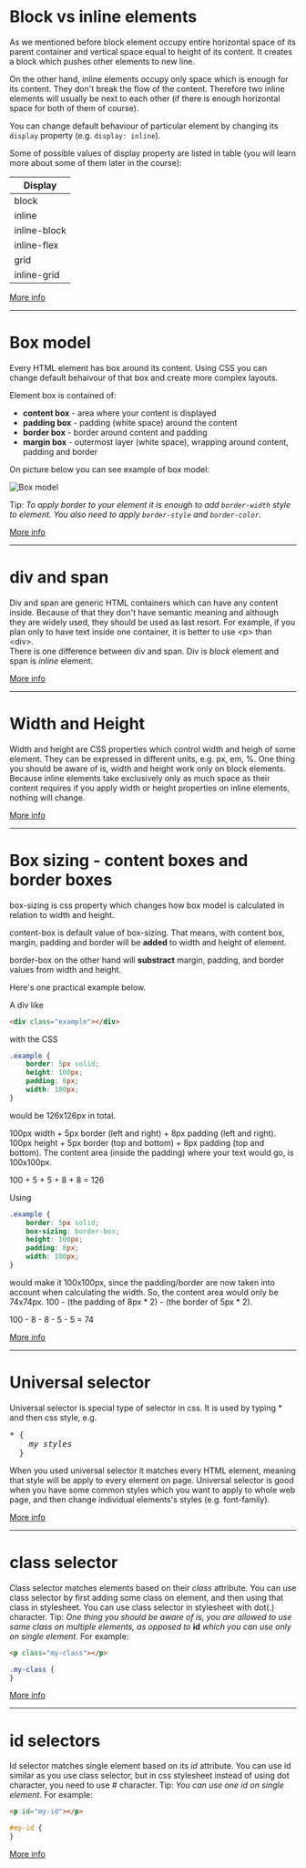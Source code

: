 # Block vs inline elements
As we mentioned before block element occupy entire horizontal space of its parent container and vertical space equal to height of its content. It creates a block which pushes other elements to new line.

On the other hand, inline elements occupy only space which is enough for its content. They don't break the flow of the content. Therefore two inline elements will usually be next to each other (if there is enough horizontal space for both of them of course).

You can change default behaviour of particular element by changing its `display` property (e.g. `display: inline`).

Some of possible values of display property are listed in table (you will learn more about some of them later in the course):
<br>

Display      |
-------------|
block        |
inline       |
inline-block |
inline-flex  |
grid         |
inline-grid  |

[More info](https://developer.mozilla.org/en-US/docs/Web/CSS/display)

- - - -

# Box model

Every HTML element has box around its content. Using CSS you can change default behaivour of that box and create more complex layouts.

Element box is contained of:

* **content box** - area where your content is displayed
* **padding box** - padding (white space) around the content
* **border box** - border around content and padding
* **margin box** - outermost layer (white space), wrapping around content, padding and border

On picture below you can see example of box model:

![Box model](https://media.geeksforgeeks.org/wp-content/uploads/box-model-1.png)

Tip: *To apply border to your element it is enough to add `border-width` style to element. You also need to apply `border-style` and `border-color`.*

[More info](https://developer.mozilla.org/en-US/docs/Learn/CSS/Building_blocks/The_box_model)
- - - -

# div and span
Div and span are generic HTML containers which can have any content inside. Because of that they don't have semantic meaning and although they are widely used, they should be used as last resort. For example, if you plan only to have text inside one container, it is better to use <p\> than <div\>.   
There is one difference between div and span. Div is *block* element and span is *inline* element.

[More info](https://www.geeksforgeeks.org/difference-between-div-and-span-tag-in-html/)
- - - -

# Width and Height

Width and height are CSS properties which control width and heigh of some element.
They can be expressed in different units, e.g. px, em, %.
One thing you should be aware of is, width and height work only on block elements. Because inline elements take exclusively only as much space as their content requires if you apply width or height properties on inline elements, nothing will change.

[More info](https://www.w3schools.com/css/css_dimension.asp)
- - - -

# Box sizing - content boxes and border boxes
box-sizing is css property which changes how box model is calculated in relation to width and height.

content-box is default value of box-sizing. That means, with content box, margin, padding and border will be **added** to width and height of element.

border-box on the other hand will **substract** margin, padding, and border values from width and height.

Here's one practical example below.

A div like

```html
<div class="example"></div>
```

with the CSS

```css
.example {
    border: 5px solid;
    height: 100px;
    padding: 8px;
    width: 100px;
}
```

would be 126x126px in total. 

100px width + 5px border (left and right) + 8px padding (left and right).
100px height + 5px border (top and bottom) + 8px padding (top and bottom). The content area (inside the padding) where your text would go, is 100x100px.

100 + 5 + 5 + 8 + 8 = 126

Using

```css
.example {
    border: 5px solid;
    box-sizing: border-box;
    height: 100px;
    padding: 8px;
    width: 100px;
}
```

would make it 100x100px, since the padding/border are now taken into account when calculating the width. So, the content area would only be 74x74px. 100 - (the padding of 8px * 2) - (the border of 5px * 2).

100 - 8 - 8 - 5 - 5 = 74

[More info](https://developer.mozilla.org/en-US/docs/Web/CSS/box-sizing)
- - - -

# Universal selector
Universal selector is special type of selector in css. It is used by typing * and then css style, e.g.
<pre>
* {
    <em>my styles</em>
  }
</pre>

When you used universal selector it matches every HTML element, meaning that style will be apply to every element on page. Universal selector is good when you have some common styles which you want to apply to whole web page, and then change individual elements's styles (e.g. font-family).

[More info](https://developer.mozilla.org/en-US/docs/Web/CSS/Universal_selectors)
- - - -

# class selector
Class selector matches elements based on their *class* attribute. You can use class selector by first adding some class on element, and then using that class in stylesheet. You can use class selector in stylesheet with dot(.) character. 
Tip: *One thing you should be aware of is, you are allowed to use same class on multiple elements, as opposed to* **id** *which you can use only on single element*. For example:

```html
<p class="my-class"></p>
```
```css
.my-class {
}
```
[More info](https://developer.mozilla.org/en-US/docs/Web/CSS/Class_selectors)
- - - -
# id selectors
Id selector matches single element based on its *id* attribute. You can use id similar as you use class selector, but in css stylesheet instead of using dot character, you need to use # character.
Tip: *You can use one id on single element*. For example:
```html
<p id="my-id"></p>
```
```css
#my-id {
}
```

[More info](https://developer.mozilla.org/en-US/docs/Web/CSS/ID_selectors)
